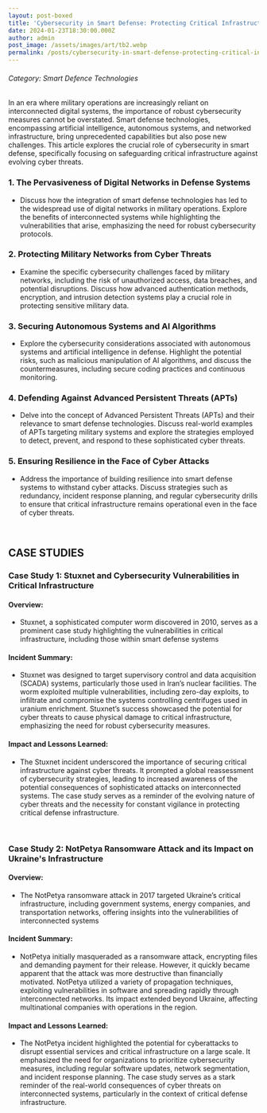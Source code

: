 ```yaml
---
layout: post-boxed
title: 'Cybersecurity in Smart Defense: Protecting Critical Infrastructure'
date: 2024-01-23T18:30:00.000Z
author: admin
post_image: /assets/images/art/tb2.webp
permalink: /posts/cybersecurity-in-smart-defense-protecting-critical-infrastructure
---
```


###### Category: Smart Defence Technologies

In an era where military operations are increasingly reliant on interconnected digital systems, the importance of robust cybersecurity measures cannot be overstated. Smart defense technologies, encompassing artificial intelligence, autonomous systems, and networked infrastructure, bring unprecedented capabilities but also pose new challenges. This article explores the crucial role of cybersecurity in smart defense, specifically focusing on safeguarding critical infrastructure against evolving cyber threats.

### 1. The Pervasiveness of Digital Networks in Defense Systems

* Discuss how the integration of smart defense technologies has led to the widespread use of digital networks in military operations. Explore the benefits of interconnected systems while highlighting the vulnerabilities that arise, emphasizing the need for robust cybersecurity protocols.

### 2. Protecting Military Networks from Cyber Threats

* Examine the specific cybersecurity challenges faced by military networks, including the risk of unauthorized access, data breaches, and potential disruptions. Discuss how advanced authentication methods, encryption, and intrusion detection systems play a crucial role in protecting sensitive military data.

### 3. Securing Autonomous Systems and AI Algorithms

* Explore the cybersecurity considerations associated with autonomous systems and artificial intelligence in defense. Highlight the potential risks, such as malicious manipulation of AI algorithms, and discuss the countermeasures, including secure coding practices and continuous monitoring.

### 4. Defending Against Advanced Persistent Threats (APTs)

* Delve into the concept of Advanced Persistent Threats (APTs) and their relevance to smart defense technologies. Discuss real-world examples of APTs targeting military systems and explore the strategies employed to detect, prevent, and respond to these sophisticated cyber threats.

### 5. Ensuring Resilience in the Face of Cyber Attacks

* Address the importance of building resilience into smart defense systems to withstand cyber attacks. Discuss strategies such as redundancy, incident response planning, and regular cybersecurity drills to ensure that critical infrastructure remains operational even in the face of cyber threats.

<br>

## CASE STUDIES

### Case Study 1: Stuxnet and Cybersecurity Vulnerabilities in Critical Infrastructure

#### Overview:

* Stuxnet, a sophisticated computer worm discovered in 2010, serves as a prominent case study highlighting the vulnerabilities in critical infrastructure, including those within smart defense systems

#### Incident Summary:

* Stuxnet was designed to target supervisory control and data acquisition (SCADA) systems, particularly those used in Iran’s nuclear facilities. The worm exploited multiple vulnerabilities, including zero-day exploits, to infiltrate and compromise the systems controlling centrifuges used in uranium enrichment. Stuxnet’s success showcased the potential for cyber threats to cause physical damage to critical infrastructure, emphasizing the need for robust cybersecurity measures.

#### Impact and Lessons Learned:

* The Stuxnet incident underscored the importance of securing critical infrastructure against cyber threats. It prompted a global reassessment of cybersecurity strategies, leading to increased awareness of the potential consequences of sophisticated attacks on interconnected systems. The case study serves as a reminder of the evolving nature of cyber threats and the necessity for constant vigilance in protecting critical defense infrastructure.

<br>

### Case Study 2: NotPetya Ransomware Attack and its Impact on Ukraine's Infrastructure

#### Overview:

* The NotPetya ransomware attack in 2017 targeted Ukraine’s critical infrastructure, including government systems, energy companies, and transportation networks, offering insights into the vulnerabilities of interconnected systems

#### Incident Summary:

* NotPetya initially masqueraded as a ransomware attack, encrypting files and demanding payment for their release. However, it quickly became apparent that the attack was more destructive than financially motivated. NotPetya utilized a variety of propagation techniques, exploiting vulnerabilities in software and spreading rapidly through interconnected networks. Its impact extended beyond Ukraine, affecting multinational companies with operations in the region.

#### Impact and Lessons Learned:

* The NotPetya incident highlighted the potential for cyberattacks to disrupt essential services and critical infrastructure on a large scale. It emphasized the need for organizations to prioritize cybersecurity measures, including regular software updates, network segmentation, and incident response planning. The case study serves as a stark reminder of the real-world consequences of cyber threats on interconnected systems, particularly in the context of critical defense infrastructure.

